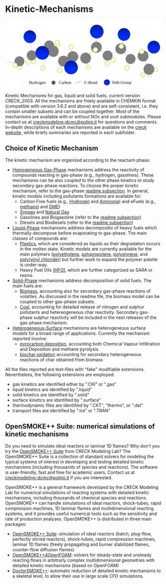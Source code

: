 # Kinetic-Mechanisms
![Logo](.images/intro.svg)

Kinetic Mechanisms for gas, liquid and solid fuels, current version CRECK_2003.
All the mechanisms are freely available in CHEMKIN format (compatible with version 3.6.2 and above) and 
are self-consistent, i.e. they contain smaller subsets and can be coupled together. 
Most of the mechanisms are available with or without NOx and soot submodules.
Please contact us at creckmodeling-dcmc@polimi.it for questions and comments. 
In-depth descriptions of each mechanisms are available on the [creck website](http://creckmodeling.chem.polimi.it/),
while briefy summaries are reported in each subfolder.

## Choice of Kinetic Mechanism
The kinetic mechanism are organized according to the reactant-phase:
- [Homogeneous Gas-Phase](Gas-Phase) mechanisms address the reactivity of compounds reacting in gas-phase (e.g., hydrogen, gasolines). 
    These mechanisms can be also coupled to the other phase kinetics to study secondary gas-phase reactions.
    To choose the proper kinetic mechanism, refer to the gas-phase [readme subsection](Gas-Phase/README.md#choice-of-kinetic-mechanism).
    In general, kinetic models including pollutants formations are available for:
     - Carbon Free fuels (e.g., [Hydrogen](Gas-Phase/CarbonFreeFuels_H2-NH3/NH3_31_202) and [Ammonia](Gas-Phase/CarbonFreeFuels_H2-NH3/NH3_31_202)) 
        and eFuels (e.g., [methanol](Gas-Phase/Diesel-Biodiesel/Soot-NOx/TOT_HT_SOOT_NOX_497_24501) and [DME](Gas-Phase/Gasoline-Biogasoline/TPRF_HT_LT_ALC_ETHERS_356_10171))
     - [Syngas](Gas-Phase/CoreMechanism_C0-C4/SYNGAS_21_62) and [Natural Gas](Gas-Phase/CoreMechanism_C0-C4/Soot-NOx/C1_C3_HT_NOX_159_2459)
     - Gasolines and Biogasoline (refer to the [readme subsection](Gas-Phase/README.md#choice-of-kinetic-mechanism))
     - Diesels and Biodiesels (refer to the [readme subsection](Gas-Phase/README.md#choice-of-kinetic-mechanism))
- [Liquid-Phase](Liquid-Phase) mechanisms address decompositio of heavy fuels which thermally decompose before evaporating to gas-phase.
    The main classes of compounds are:
     - [Plastics](Liquid-Phase/Plastics), which are considered as liquids as their degradation occurs in the molten state.
        Kinetic models are currently available for the main polymers ([polyethylene](Liquid-Phase/Plastics/PE), [polypropylene](Liquid-Phase/Plastics/PP),
        [polystyrene](Liquid-Phase/Plastics/PS), and [poly(vinyl chloride)](Liquid-Phase/Plastics/PVC)) but further work to expand the polymer palette is under-way.
    - Heavy Fuel Oils [(HFO)](Liquid-Phase/HeavyFuelOil), which are further categorized as SARA or resins.     
- [Solid-Phase](Solid-Phase) mechanisms address decomposition of solid fuels. The main fuels are:
     - [Biomass](Solid-Phase/Biomass), accounting also for secondary gas-phase reactions of volatiles. As discussed in the readme file, the biomass model can be coupled to other gas-phase subsets.
     - [Coal](Solid-Phase/Coal), accounting for detailed release of nitrogen and sulphur pollutants and hetereogeneous char reactivity. 
        Secondary gas-phase sulphur reactivity will be included in the next releases of the gas-phase mechanism. 
- [Heterogeneous-Surface](Heterogeneous-Mechanisms) mechanisms are heterogeneous surface models for a broad range of applications. Currently the mechanism reported involve:
     - [pyrocarbon deposition](Surface-Mechanisms/CVI-CVD), accounting both Chemical Vapour Infiltration and Deposition and methane pyrolysis.   
     - [biochar oxidation](Surface-Mechanisms/Char) accounting for secondary heterogeneous reactions of char obtained from biomass   
    
All the files reported are text-files with "fake" modifiable extensions. Nevertheless, the following extensions are employed:
- gas kinetics are identified either by ".CKI" or ".gas" 
- liquid kinetics are identified by ".liquid"
- solid kinetics are identified by ".solid"
- surface kinetics are identified by ".surface"
- thermodynamic files are identified by ".CKT", "thermo", or ".dat"
- transport files are identified by ".tra" or ".TRAN" 

## OpenSMOKE++ Suite: numerical simulations of kinetic mechanisms
Do you need to simulate ideal reactors or laminar 1D flames? 
Why don't you try the [OpenSMOKE++ Suite](https://www.opensmokepp.polimi.it/) from CRECK Modeling Lab? 
The OpenSMOKE++ Suite is a collection of standard solvers for modeling the typical 
systems of interest in developing and testing detailed kinetic mechanisms 
(including thousands of species and reactions).
The software is user-friendly, fast and free for academic users.
Contact us at creckmodeling-dcmc@polimi.it if you are interested.

OpenSMOKE++ is a general framework developed by the CRECK Modeling Lab for 
numerical simulations of reacting systems with detailed kinetic mechanisms, 
including thousands of chemical species and reactions.
OpenSMOKE++ can handle simulations of ideal reactors, shock-tubes, rapid compression machines, 
1D laminar flames and multidimensional reacting systems, and it provides useful numerical tools 
such as the sensitivity and rate of production analyses.
OpenSMOKE++ is distributed in three main packages:
- [OpenSMOKE++ Suite](https://www.opensmokepp.polimi.it/index.php?option=com_content&view=article&id=299:article-ospp&catid=106&Itemid=765): 
    simulation of ideal reactors (batch, plug-flow, perfectly stirred reactors), 
    shock-tubes, rapid compression machines, laminar 1D flames (freely propagating 
    and burner stabilized flames, counter-flow diffusion flames)
- [OpenSMOKE++4OpenFOAM](https://www.opensmokepp.polimi.it/index.php?option=com_content&view=article&id=301:article-ospp4of&catid=106&Itemid=766):
    solvers for steady-state and unsteady reacting flows in arbitrarly complex 
    multidimensional geometries with detailed kinetic mechanisms (based on OpenFOAM)
- [DoctorSMOKE++](https://www.opensmokepp.polimi.it/index.php?option=com_content&view=article&id=300:article-doctorsmokepp&catid=106&Itemid=767):
    automatic reduction of detailed kinetic mechansims to a skeletal level, to 
    allow their use in large scale CFD simulations.
